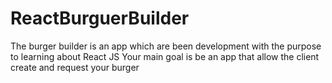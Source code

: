 # ReactBurguerBuilder
The burger builder is an app which are been development with the purpose to learning about React JS  Your main goal is be an app that allow the client create and request your burger

